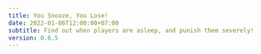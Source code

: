 ```yaml
---
title: You Snooze, You Lose!
date: 2022-01-06T12:00:00+07:00
subtitle: Find out when players are asleep, and punish them severely!
version: 0.6.5
---
```

